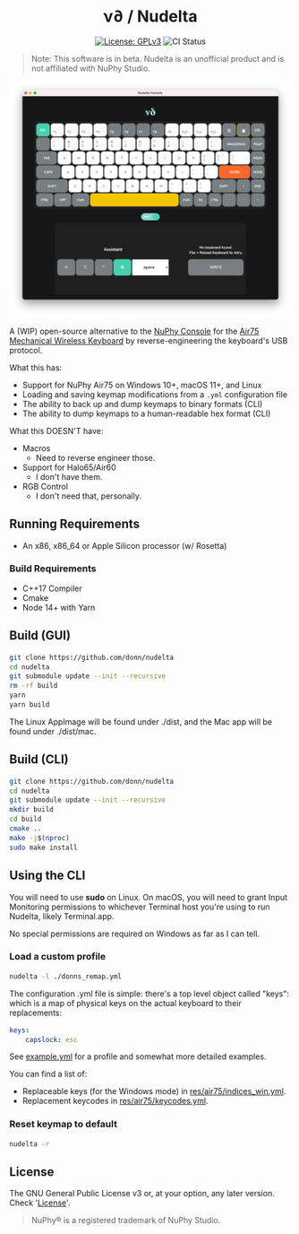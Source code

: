 <h1 align="center"> ν∂ / Nudelta </h1>
<p align="center">
    <a href="https://opensource.org/licenses/GPL-3.0"><img src="https://img.shields.io/badge/License-GPLv3-blue.svg" alt="License: GPLv3"/></a>
    <img src="https://github.com/donn/nudelta/actions/workflows/ci.yml/badge.svg?branch=main" alt="CI Status" />
</p>


> Note: This software is in beta. Nudelta is an unofficial product and is not affiliated with NuPhy Studio.

![Screenshot of Nudelta Console](./res/screencap.png)

A (WIP) open-source alternative to the [NuPhy Console](https://nuphy.com/pages/nuphy-console) for the [Air75 Mechanical Wireless Keyboard](https://nuphy.com/collections/keyboards/products/air75) by reverse-engineering the keyboard's USB protocol.

What this has:
* Support for NuPhy Air75 on Windows 10+, macOS 11+, and Linux
* Loading and saving keymap modifications from a `.yml` configuration file
* The ability to back up and dump keymaps to binary formats (CLI)
* The ability to dump keymaps to a human-readable hex format (CLI)

What this DOESN'T have:
* Macros
    * Need to reverse engineer those.
* Support for Halo65/Air60
    * I don't have them.
* RGB Control
    * I don't need that, personally.


## Running Requirements
* An x86, x86_64 or Apple Silicon processor (w/ Rosetta)

### Build Requirements
* C++17 Compiler
* Cmake
* Node 14+ with Yarn

## Build (GUI)

```sh
git clone https://github.com/donn/nudelta
cd nudelta
git submodule update --init --recursive
rm -rf build
yarn
yarn build
```

The Linux AppImage will be found under ./dist, and the Mac app will be found under ./dist/mac.

## Build (CLI)
```sh
git clone https://github.com/donn/nudelta
cd nudelta
git submodule update --init --recursive
mkdir build
cd build
cmake ..
make -j$(nproc)
sudo make install
```

## Using the CLI

You will need to use **sudo** on Linux. On macOS, you will need to grant Input Monitoring permissions to whichever Terminal host you're using to run Nudelta, likely Terminal.app.

No special permissions are required on Windows as far as I can tell.

### Load a custom profile

```sh
nudelta -l ./donns_remap.yml
```

The configuration .yml file is simple: there's a top level object called "keys": which is a map of physical keys on the actual keyboard to their replacements:

```yml
keys:
    capslock: esc
```

See [example.yml](example.yml) for a profile and somewhat more detailed examples.

You can find a list of:
  * Replaceable keys (for the Windows mode) in [res/air75/indices_win.yml](res/air75/indices_win.yml).
  * Replacement keycodes in [res/air75/keycodes.yml](res/air75/keycodes.yml).

### Reset keymap to default
```sh
nudelta -r
```

## License
The GNU General Public License v3 or, at your option, any later version. Check '[License](/License)'.

> NuPhy® is a registered trademark of NuPhy Studio.
